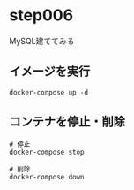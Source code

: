 # step006

MySQL建ててみる

## イメージを実行

```shell
docker-conpose up -d
```

## コンテナを停止・削除

```shell
# 停止
docker-compose stop

# 削除
docker-compose down
```
